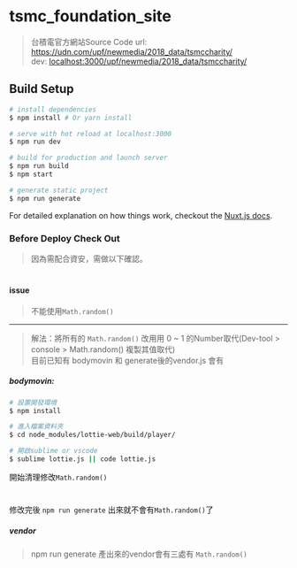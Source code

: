 # tsmc_foundation_site

> 台積電官方網站Source Code
> url: https://udn.com/upf/newmedia/2018_data/tsmccharity/ <br/>
> dev: <localhost:3000/upf/newmedia/2018_data/tsmccharity/>

## Build Setup

``` bash
# install dependencies
$ npm install # Or yarn install

# serve with hot reload at localhost:3000
$ npm run dev

# build for production and launch server
$ npm run build
$ npm start

# generate static project
$ npm run generate
```

For detailed explanation on how things work, checkout the [Nuxt.js docs](https://github.com/nuxt/nuxt.js).

### Before Deploy Check Out
>因為需配合資安，需做以下確認。
#
#### issue
>不能使用` Math.random() `
---
>解法：將所有的 ` Math.random() ` 改用用 0 ~ 1 的Number取代(Dev-tool > console > Math.random() 複製其值取代)<br/>
>目前已知有 bodymovin 和 generate後的vendor.js 會有

##### bodymovin:
``` bash
# 設置開發環境
$ npm install

# 進入檔案資料夾
$ cd node_modules/lottie-web/build/player/

# 開啟sublime or vscode
$ sublime lottie.js || code lottie.js

```
開始清理修改` Math.random() `
#
修改完後 ` npm run generate ` 出來就不會有` Math.random() `了
##### vendor
>npm run generate 產出來的vendor會有三處有 ` Math.random() `



